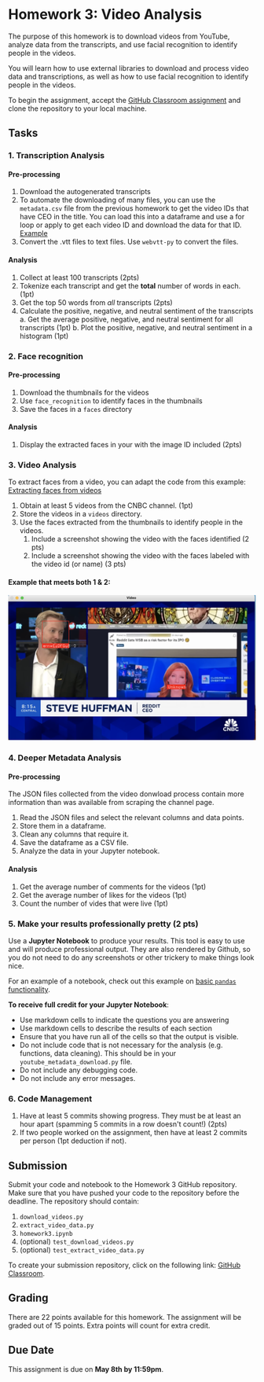# Homework 3: Video Analysis

The purpose of this homework is to download videos from
YouTube, analyze data from the transcripts, and
use facial recognition to identify people in the videos.

You will learn how to use external libraries to download
and process video data and transcriptions, as well as
how to use facial recognition to identify people in the videos.

To begin the assignment, accept the
[GitHub Classroom assignment](https://classroom.github.com/a/vKwrUZRQ)
and clone the repository to your local machine.

## Tasks

### 1. Transcription Analysis

#### Pre-processing

1. Download the autogenerated transcripts
2. To automate the downloading of many files, you can use the `metadata.csv` file from
    the previous homework to get the video IDs that have CEO in the title. 
    You can load this into a dataframe and use a for loop or apply to get each video ID and
    download the data for that ID. [Example](https://stackoverflow.com/questions/16476924/)
3. Convert the .vtt files to text files. Use `webvtt-py` to convert the files.

#### Analysis

1. Collect at least 100 transcripts (2pts)
2. Tokenize each transcript and get the **total** number of words in each. (1pt)
3. Get the top 50 words from *all* transcripts (2pts)
4. Calculate the positive, negative, and neutral sentiment of the transcripts
    a. Get the average positive, negative, and neutral sentiment for all transcripts (1pt)
    b. Plot the positive, negative, and neutral sentiment in a histogram (1pt)

### 2. Face recognition

#### Pre-processing

1. Download the thumbnails for the videos
2. Use `face_recognition` to identify faces in the thumbnails
3. Save the faces in a `faces` directory

#### Analysis

1. Display the extracted faces in your with the image ID included (2pts)

### 3. Video Analysis

To extract faces from a video, you can adapt the code from this example:
[Extracting faces from videos](https://github.com/ageitgey/face_recognition/blob/master/examples/facerec_from_webcam_faster.py)

1. Obtain at least 5 videos from the CNBC channel. (1pt)
2. Store the videos in a `videos` directory.
3. Use the faces extracted from the thumbnails to identify people in the videos.
    1. Include a screenshot showing the video with the faces identified (2 pts)
    2. Include a screenshot showing the video with the faces labeled with the video id (or name) (3 pts)

#### Example that meets both 1 & 2:
![alt text](face_id_example.png)

### 4. Deeper Metadata Analysis

#### Pre-processing

The JSON files collected from the video donwload process contain
more information than was available from scraping the channel page.

1. Read the JSON files and select the relevant columns and data points.
2. Store them in a dataframe.
3. Clean any columns that require it.
4. Save the dataframe as a CSV file.
5. Analyze the data in your Jupyter notebook.

#### Analysis

1. Get the average number of comments for the videos (1pt)
2. Get the average number of likes for the videos (1pt)
3. Count the number of vides that were live (1pt)

### 5. Make your results professionally pretty (2 pts)

Use a **Jupyter Notebook** to produce your results. This tool is
easy to use and will produce professional output. They are also
rendered by Github, so you do not need to do any screenshots
or other trickery to make things look nice.

For an example of a notebook, check out this example on
[basic `pandas` functionality](https://github.com/jakevdp/PythonDataScienceHandbook/blob/master/notebooks/03.03-Operations-in-Pandas.ipynb).

**To receive full credit for your Jupyter Notebook**:

- Use markdown cells to indicate the questions you are answering
- Use markdown cells to describe the results of each section
- Ensure that you have run all of the cells so that the output is visible.
- Do not include code that is not necessary for the analysis (e.g. functions, data cleaning).
  This should be in your `youtube_metadata_download.py` file.
- Do not include any debugging code.
- Do not include any error messages.

### 6. Code Management

1. Have at least 5 commits showing progress. They must be at least an hour apart (spamming 5 commits
   in a row doesn't count!) (2pts)
2. If two people worked on the assignment, then have at least 2 commits per person
  (1pt deduction if not).

## Submission

Submit your code and notebook to the Homework 3 GitHub repository. Make sure that you have
pushed your code to the repository before the deadline. The repository should contain:

1. `download_videos.py`
2. `extract_video_data.py`
3. `homework3.ipynb`
4. (optional) `test_download_videos.py`
5. (optional) `test_extract_video_data.py`

To create your submission repository, click on the following link:
[GitHub Classroom](https://classroom.github.com/a/vKwrUZRQ).

## Grading

There are 22 points available for this homework. The assignment
will be graded out of 15 points. Extra points will count for 
extra credit.

## Due Date

This assignment is due on **May 8th by 11:59pm**.

